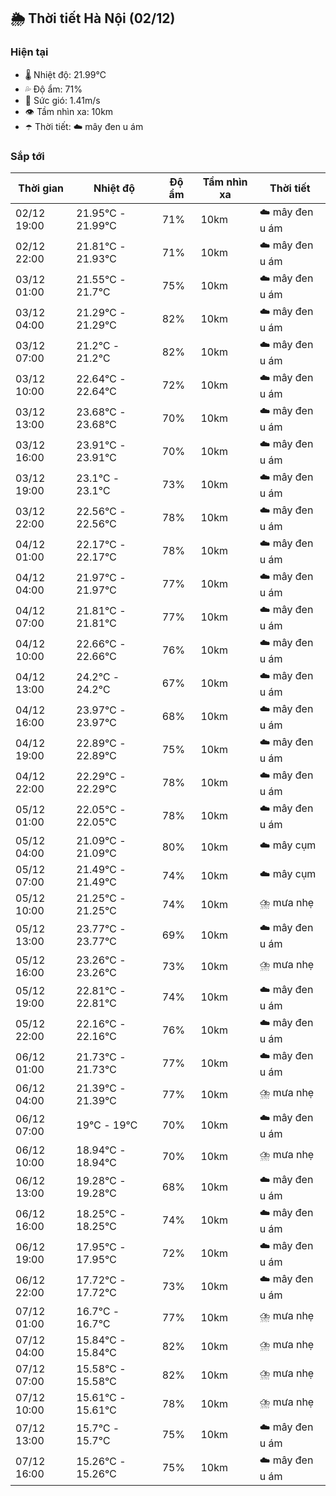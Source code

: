 ## 🌦️ Thời tiết Hà Nội (02/12)

### Hiện tại

- 🌡️ Nhiệt độ: 21.99℃
- 💦 Độ ẩm: 71%
- 💨 Sức gió: 1.41m/s
- 👁️ Tầm nhìn xa: 10km
- ☂️ Thời tiết: ☁️ mây đen u ám

### Sắp tới

| Thời gian | Nhiệt độ | Độ ẩm | Tầm nhìn xa | Thời tiết |
| --- | --- | --- | --- | --- |
| 02/12 19:00 | 21.95℃ - 21.99℃ | 71% | 10km | ☁️ mây đen u ám |
| 02/12 22:00 | 21.81℃ - 21.93℃ | 71% | 10km | ☁️ mây đen u ám |
| 03/12 01:00 | 21.55℃ - 21.7℃ | 75% | 10km | ☁️ mây đen u ám |
| 03/12 04:00 | 21.29℃ - 21.29℃ | 82% | 10km | ☁️ mây đen u ám |
| 03/12 07:00 | 21.2℃ - 21.2℃ | 82% | 10km | ☁️ mây đen u ám |
| 03/12 10:00 | 22.64℃ - 22.64℃ | 72% | 10km | ☁️ mây đen u ám |
| 03/12 13:00 | 23.68℃ - 23.68℃ | 70% | 10km | ☁️ mây đen u ám |
| 03/12 16:00 | 23.91℃ - 23.91℃ | 70% | 10km | ☁️ mây đen u ám |
| 03/12 19:00 | 23.1℃ - 23.1℃ | 73% | 10km | ☁️ mây đen u ám |
| 03/12 22:00 | 22.56℃ - 22.56℃ | 78% | 10km | ☁️ mây đen u ám |
| 04/12 01:00 | 22.17℃ - 22.17℃ | 78% | 10km | ☁️ mây đen u ám |
| 04/12 04:00 | 21.97℃ - 21.97℃ | 77% | 10km | ☁️ mây đen u ám |
| 04/12 07:00 | 21.81℃ - 21.81℃ | 77% | 10km | ☁️ mây đen u ám |
| 04/12 10:00 | 22.66℃ - 22.66℃ | 76% | 10km | ☁️ mây đen u ám |
| 04/12 13:00 | 24.2℃ - 24.2℃ | 67% | 10km | ☁️ mây đen u ám |
| 04/12 16:00 | 23.97℃ - 23.97℃ | 68% | 10km | ☁️ mây đen u ám |
| 04/12 19:00 | 22.89℃ - 22.89℃ | 75% | 10km | ☁️ mây đen u ám |
| 04/12 22:00 | 22.29℃ - 22.29℃ | 78% | 10km | ☁️ mây đen u ám |
| 05/12 01:00 | 22.05℃ - 22.05℃ | 78% | 10km | ☁️ mây đen u ám |
| 05/12 04:00 | 21.09℃ - 21.09℃ | 80% | 10km | ☁️ mây cụm |
| 05/12 07:00 | 21.49℃ - 21.49℃ | 74% | 10km | ☁️ mây cụm |
| 05/12 10:00 | 21.25℃ - 21.25℃ | 74% | 10km | ⛈️ mưa nhẹ |
| 05/12 13:00 | 23.77℃ - 23.77℃ | 69% | 10km | ☁️ mây đen u ám |
| 05/12 16:00 | 23.26℃ - 23.26℃ | 73% | 10km | ⛈️ mưa nhẹ |
| 05/12 19:00 | 22.81℃ - 22.81℃ | 74% | 10km | ☁️ mây đen u ám |
| 05/12 22:00 | 22.16℃ - 22.16℃ | 76% | 10km | ☁️ mây đen u ám |
| 06/12 01:00 | 21.73℃ - 21.73℃ | 77% | 10km | ☁️ mây đen u ám |
| 06/12 04:00 | 21.39℃ - 21.39℃ | 77% | 10km | ⛈️ mưa nhẹ |
| 06/12 07:00 | 19℃ - 19℃ | 70% | 10km | ☁️ mây đen u ám |
| 06/12 10:00 | 18.94℃ - 18.94℃ | 70% | 10km | ⛈️ mưa nhẹ |
| 06/12 13:00 | 19.28℃ - 19.28℃ | 68% | 10km | ☁️ mây đen u ám |
| 06/12 16:00 | 18.25℃ - 18.25℃ | 74% | 10km | ☁️ mây đen u ám |
| 06/12 19:00 | 17.95℃ - 17.95℃ | 72% | 10km | ☁️ mây đen u ám |
| 06/12 22:00 | 17.72℃ - 17.72℃ | 73% | 10km | ☁️ mây đen u ám |
| 07/12 01:00 | 16.7℃ - 16.7℃ | 77% | 10km | ⛈️ mưa nhẹ |
| 07/12 04:00 | 15.84℃ - 15.84℃ | 82% | 10km | ⛈️ mưa nhẹ |
| 07/12 07:00 | 15.58℃ - 15.58℃ | 82% | 10km | ⛈️ mưa nhẹ |
| 07/12 10:00 | 15.61℃ - 15.61℃ | 78% | 10km | ⛈️ mưa nhẹ |
| 07/12 13:00 | 15.7℃ - 15.7℃ | 75% | 10km | ☁️ mây đen u ám |
| 07/12 16:00 | 15.26℃ - 15.26℃ | 75% | 10km | ☁️ mây đen u ám |
